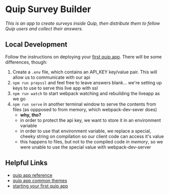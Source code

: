 # Quip Survey Builder

_This is an app to create surveys inside Quip, then distribute them to fellow Quip users and collect their answers._

## Local Development

Follow the instructions on deploying your [first quip app](https://salesforce.quip.com/dev/liveapps/). There will be some differences, though:

1. Create a `.env` file, which contains an API_KEY key/value pair. This will allow us to communicate with our api
2. `npm run prepssl` and feel free to leave answers blank... we're setting up keys to use to serve this live app with ssl
3. `npm run watch` to start webpack watching and rebuilding the liveapp as we go
4. `npm run serve` in another terminal window to serve the contents from files (as oppposed to from memory, which webpack-dev-sever does)
   * **why, tho?**
   * in order to protect the api key, we want to store it in an environment variable
   * in order to use that environment variable, we replace a special, cheeky string on compilation so our client code can access it's value
   * this happens to files, but not to the compiled code _in memory_, so we were unable to use the special value with webpack-dev-server

## Helpful Links

* [quip app reference](https://salesforce.quip.com/dev/liveapps/documentation)
* [quip app common themes](https://salesforce.quip.com/dev/liveapps/recipes)
* [starting your first quip app](https://salesforce.quip.com/dev/liveapps/)
